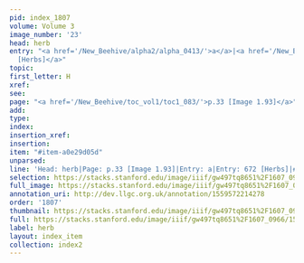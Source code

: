 ```yaml
---
pid: index_1807
volume: Volume 3
image_number: '23'
head: herb
entry: "<a href='/New_Beehive/alpha2/alpha_0413/'>a</a>|<a href='/New_Beehive/toc/toc2_150/'>672
  [Herbs]</a>"
topic: 
first_letter: H
xref: 
see: 
page: "<a href='/New_Beehive/toc_vol1/toc1_083/'>p.33 [Image 1.93]</a>"
add: 
type: 
index: 
insertion_xref: 
insertion: 
item: "#item-a0e29d05d"
unparsed: 
line: 'Head: herb|Page: p.33 [Image 1.93]|Entry: a|Entry: 672 [Herbs]|#item-a0e29d05d'
selection: https://stacks.stanford.edu/image/iiif/gw497tq8651%2F1607_0966/1506,3230,507,129/full/0/default.jpg
full_image: https://stacks.stanford.edu/image/iiif/gw497tq8651%2F1607_0966/full/full/0/default.jpg
annotation_uri: http://dev.llgc.org.uk/annotation/1559572214278
order: '1807'
thumbnail: https://stacks.stanford.edu/image/iiif/gw497tq8651%2F1607_0966/1506,3230,507,129/150,/0/default.jpg
full: https://stacks.stanford.edu/image/iiif/gw497tq8651%2F1607_0966/1506,3230,507,129/full/0/default.jpg
label: herb
layout: index_item
collection: index2
---
```


